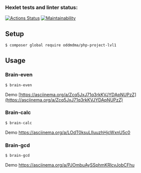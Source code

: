 ### Hexlet tests and linter status:
[![Actions Status](https://github.com/oddmdma/php-project-lvl1/actions/workflows/hexlet-check.yml/badge.svg)](https://github.com/oddmdma/php-project-lvl1/actions)
[![Maintainability](https://api.codeclimate.com/v1/badges/4c0cd8ae4489822d4b01/maintainability)](https://codeclimate.com/github/oddmdma/php-project-lvl1/maintainability)

## Setup

```sh
$ composer global require oddmdma/php-project-lvl1
```

## Usage

### Brain-even
```sh
$ brain-even
```
Demo [https://asciinema.org/a/Zcq5JxJ71q3rkKVJYDApNUPzZ](https://asciinema.org/a/Zcq5JxJ71q3rkKVJYDApNUPzZ)

### Brain-calc
```sh
$ brain-calc
```

Demo [https://asciinema.org/a/LOdT0ksuLIIuuzhHjcWxnU5c0
](https://asciinema.org/a/LOdT0ksuLIIuuzhHjcWxnU5c0)


### Brain-gcd
```sh
$ brain-gcd
```

Demo [https://asciinema.org/a/PJOmbuAySSphmKRlcvJobCFhu
](https://asciinema.org/a/PJOmbuAySSphmKRlcvJobCFhu)
